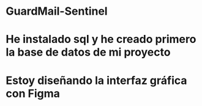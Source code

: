 # GuardMail-Sentinel
# He instalado sql y he creado primero la base de datos de mi proyecto
# Estoy diseñando la interfaz gráfica con Figma
